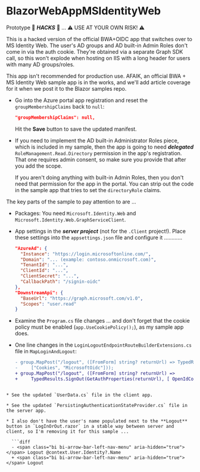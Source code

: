 # BlazorWebAppMSIdentityWeb

Prototype :t-rex: ***HACKS*** :see_no_evil: ... :warning: USE AT YOUR OWN RISK! :warning:

This is a hacked version of the official BWA+OIDC app that switches over to MS Identity Web. The user's AD groups and AD built-in Admin Roles don't come in via the auth cookie. They're obtained via a separate Graph SDK call, so this won't explode when hosting on IIS with a long header for users with many AD groups/roles.

This app isn't recommended for production use. AFAIK, an official BWA + MS Identity Web sample app is in the works, and we'll add article coverage for it when we post it to the Blazor samples repo.

* Go into the Azure portal app registration and reset the `groupMembershipClaims` back to `null`:

  ```json
  "groupMembershipClaims": null,
  ```

  Hit the **Save** button to save the updated manifest.

* If you need to implement the AD built-in Administrator Roles piece, which is included in my sample, then the app is going to need ***delegated*** `RoleManagement.Read.Directory` permission in the app's registration. That one requires admin consent, so make sure you provide that after you add the scope.

  If you aren't doing anything with built-in Admin Roles, then you don't need that permission for the app in the portal. You can strip out the code in the sample app that tries to set the `directoryRole` claims.

The key parts of the sample to pay attention to are ...

* Packages: You need `Microsoft.Identity.Web` and `Microsoft.Identity.Web.GraphServiceClient`.

* App settings in the ***server project*** (not for the `.Client` project!). Place these settings into the `appsettings.json` file and configure it ............

  ```json
  "AzureAd": {
    "Instance": "https://login.microsoftonline.com/",
    "Domain": "... (example: contoso.onmicrosoft.com)",
    "TenantId": "...",
    "ClientId": "...",
    "ClientSecret": "...",
    "CallbackPath": "/signin-oidc"
  },
  "DownstreamApi": {
    "BaseUrl": "https://graph.microsoft.com/v1.0",
    "Scopes": "user.read"
  }
  ```

* Examine the `Program.cs` file changes ... and don't forget that the cookie policy must be enabled (`app.UseCookiePolicy();`), as my sample app does.

* One line changes in the `LoginLogoutEndpointRouteBuilderExtensions.cs` file in `MapLoginAndLogout`:

  ```diff
  - group.MapPost("/logout", ([FromForm] string? returnUrl) => TypedResults.SignOut(GetAuthProperties(returnUrl),
  -     ["Cookies", "MicrosoftOidc"]));
  + group.MapPost("/logout", ([FromForm] string? returnUrl) => 
  +     TypedResults.SignOut(GetAuthProperties(returnUrl), [ OpenIdConnectDefaults.AuthenticationScheme ]));
```

* See the updated `UserData.cs` file in the client app.

* See the updated `PersistingAuthenticationStateProvider.cs` file in the server app.

* I also don't have the user's name populated next to the **Logout** button in `LogInOrOut.razor` in a stable way between server and client, so I'm removing it for this sample ...

  ```diff
  - <span class="bi bi-arrow-bar-left-nav-menu" aria-hidden="true"></span> Logout @context.User.Identity?.Name
  + <span class="bi bi-arrow-bar-left-nav-menu" aria-hidden="true"></span> Logout
  ```

